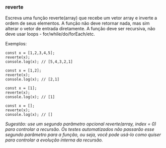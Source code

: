 ### reverte ###

Escreva uma função reverte(array) que recebe um vetor array e inverte a ordem de seus elementos. A função não deve retornar nada, mas sim alterar o vetor de entrada diretamente. A função deve ser recursiva, não deve usar loops - for/while/do/forEach/etc.

Exemplos:

```
const x = [1,2,3,4,5];
reverte(x);
console.log(x); // [5,4,3,2,1]

```

```
const x = [1,2];
reverte(x);
console.log(x); // [2,1]

```

```
const x = [1];
reverte(x);
console.log(x); // [1]

```

```
const x = [];
reverte(x);
console.log(x); // []

```

*Sugestão: use um segundo parâmetro opcional* *reverte(array, index = 0)* *para controlar a recursão. Os testes automatizados não passarão esse segundo parâmetro para a função, ou seja, você pode usá-lo como quiser para controlar a evolução interna da recursão.*